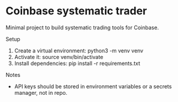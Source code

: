 # Coinbase systematic trader

Minimal project to build systematic trading tools for Coinbase.

Setup
1. Create a virtual environment: python3 -m venv venv
2. Activate it: source venv/bin/activate
3. Install dependencies: pip install -r requirements.txt

Notes
- API keys should be stored in environment variables or a secrets manager, not in repo.
